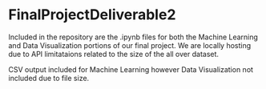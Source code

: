 # FinalProjectDeliverable2

Included in the repository are the .ipynb files for both the Machine Learning and Data Visualization portions of our final project.   We are locally hosting due to API limitataions related to the size of the all over dataset.

CSV output included for Machine Learning however Data Visualization not included due to file size.
